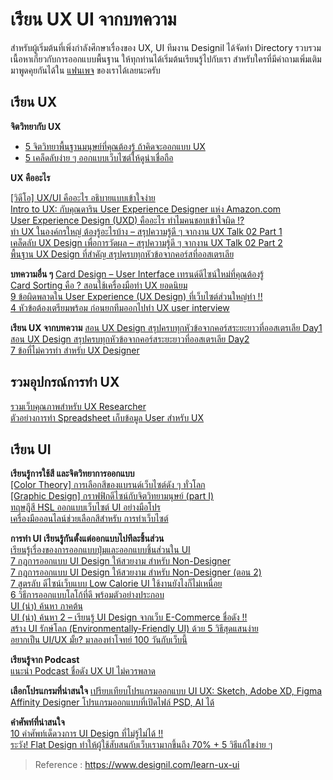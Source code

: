 เรียน UX UI จากบทความ
===

สำหรับผู้เริ่มต้นที่เพิ่งกำลังศึกษาเรื่องของ UX, UI ทีมงาน Designil ได้จัดทำ Directory รวบรวมเนื้อหาเกี่ยวกับการออกแบบพื้นฐาน ให้ทุกท่านได้เริ่มต้นเรียนรู้ไปกับเรา สำหรับใครที่มีคำถามเพิ่มเติมมาพูดคุยกันได้ใน  [แฟนเพจ](https://www.facebook.com/webdesignil/) ของเราได้เลยนะครับ

## เรียน UX

**จิตวิทยากับ UX** 
- [5 จิตวิทยาพื้นฐานมนุษย์ที่คุณต้องรู้ ถ้าคิดจะออกแบบ UX](https://www.designil.com/ux-design-psychology.html)  
- [5 เคล็ดลับง่าย ๆ ออกแบบเว็บไซต์ให้ดูน่าเชื่อถือ](https://www.designil.com/web-design-trustworthy.html)

**UX คืออะไร**

[[วิดีโอ] UX/UI คืออะไร อธิบายแบบเข้าใจง่าย](https://www.designil.com/ux-ui-live-video.html)  
[Intro to UX: กับคุณดาริน User Experience Designer แห่ง Amazon.com](https://www.designil.com/intro-to-ux.html)  
[User Experience Design (UXD) คืออะไร ทำไมคนชอบเข้าใจผิด !?](https://www.designil.com/user-experience-design.html)  
[ทำ UX ในองค์กรใหญ่ ต้องรู้อะไรบ้าง – สรุปความรู้ดี ๆ จากงาน UX Talk 02 Part 1](https://www.designil.com/ux-talk-enterprise-1.html)  
[เคล็ดลับ UX Design เพื่อการวัดผล – สรุปความรู้ดี ๆ จากงาน UX Talk 02 Part 2](https://www.designil.com/ux-talk-enterprise-2.html)  
[พื้นฐาน UX Design ที่สำคัญ สรุปครบทุกหัวข้อจากคอร์สที่ออสเตรเลีย](https://www.designil.com/%E0%B8%9E%E0%B8%B7%E0%B9%89%E0%B8%99%E0%B8%90%E0%B8%B2%E0%B8%99-ux-design.html)

**บทความอื่น ๆ** 
[Card Design – User Interface เทรนด์ดีไซน์ใหม่ที่คุณต้องรู้](https://www.designil.com/card-user-interface-design.html)  
[Card Sorting คือ ? สอนใช้เครื่องมือทำ UX ยอดนิยม](https://www.designil.com/card-sorting.html)  
[9 ข้อผิดพลาดใน User Experience (UX Design) ที่เว็บไซต์ส่วนใหญ่ทำ !!](https://www.designil.com/user-experience-ux-design-ui-tips.html)  
[4 หัวข้อต้องเตรียมพร้อม ก่อนยกทีมออกไปทำ UX user interview](https://www.designil.com/ux-user-interview.html)

**เรียน UX จากบทความ**
[สอน UX Design สรุปครบทุกหัวข้อจากคอร์สระยะยาวที่ออสเตรเลีย Day1](https://www.designil.com/ux-design-course-day1.html)  
[สอน UX Design สรุปครบทุกหัวข้อจากคอร์สระยะยาวที่ออสเตรเลีย Day2](https://www.designil.com/ux-design-course-day2.html)  
[7 ข้อที่ไม่ควรทำ สำหรับ UX Designer](https://www.designil.com/7-things-ux-designer.html)  
  

## รวมอุปกรณ์การทำ UX  
[รวมเว็บคุณภาพสำหรับ UX Researcher](https://www.designil.com/links-ux-researcher.html)  
[ตัวอย่างการทำ Spreadsheet เก็บข้อมูล User สำหรับ UX](https://www.designil.com/spreadsheet-for-ux-designer.html)

## เรียน UI

**เรียนรู้การใช้สี และจิตวิทยาการออกแบบ**  
[[Color Theory] การเลือกสีของแบรนด์เว็บไซต์ดัง ๆ ทั่วโลก](https://www.designil.com/color-theory-branding-%E0%B9%80%E0%B8%A7%E0%B9%87%E0%B8%9A%E0%B8%94%E0%B8%B5%E0%B9%84%E0%B8%8B%E0%B8%99%E0%B9%8C-%E0%B8%AA%E0%B8%B5.html)  
[[Graphic Design] กราฟฟิกดีไซน์กับจิตวิทยามนุษย์ (part I)](https://www.designil.com/graphic-design-and-psychology-1.html)  
[ทฤษฎีสี HSL ออกแบบเว็บไซต์ UI อย่างมือโปร](https://www.designil.com/hsl-color-system.html)  
[เครื่องมือออนไลน์ช่วยเลือกสีสำหรับ การทำเว็บไซต์](https://www.designil.com/color-web-design.html)

**การทำ UI เรียนรู้กันตั้งแต่ออกแบบไปทีละชิ้นส่วน**  
[เรียนรู้เรื่องของการออกแบบปุ่มและออกแบบชิ้นส่วนใน UI](https://www.designil.com/button-design-ui-ux.html)  
[7 กฎการออกแบบ UI Design ให้สวยงาม สำหรับ Non-Designer](https://www.designil.com/7-rules-beautiful-ui-design.html)  
[7 กฎการออกแบบ UI Design ให้สวยงาม สำหรับ Non-Designer (ตอน 2)](https://www.designil.com/7-rules-beautiful-ui-design-part-2.html)  
[7 สูตรลับ ดีไซน์เว็บแบบ Low Calorie UI ใช้งานยังไงก็ไม่เหนื่อย](https://www.designil.com/low-calorie-ui-web-design.html)  
[6 วิธีการออกแบบโลโก้ที่ดี พร้อมตัวอย่างประกอบ](https://www.designil.com/how-to-logo-design-tips-%E0%B8%AD%E0%B8%AD%E0%B8%81%E0%B9%81%E0%B8%9A%E0%B8%9A%E0%B9%82%E0%B8%A5%E0%B9%82%E0%B8%81%E0%B9%89.html)  
[UI (น่า) ค้นหา ภาคต้น](https://www.designil.com/ui-%E0%B8%99%E0%B9%88%E0%B8%B2-%E0%B8%84%E0%B9%89%E0%B8%99%E0%B8%AB%E0%B8%B2-%E0%B8%A0%E0%B8%B2%E0%B8%84%E0%B8%95%E0%B9%89%E0%B8%99.html)  
[UI (น่า) ค้นหา 2 – เรียนรู้ UI Design จากเว็บ E-Commerce ชื่อดัง !!](https://www.designil.com/ecommerce-ui-design-search-2.html)  
[สร้าง UI รักษ์โลก (Environmentally-Friendly UI) ด้วย 5 วิธีสุดแสนง่าย](https://www.designil.com/user-interface-design-green.html)  
[อยากเป็น UI/UX มั้ย? มาลองทำโจทย์ 100 วันกับเว็บนี้](https://www.designil.com/ui-ux-challenge.html)

**เรียนรู้จาก Podcast**  
[แนะนำ Podcast ชื่อดัง UX UI ไม่ควรพลาด](https://www.designil.com/podcast-for-designer.html)

**เลือกโปรแกรมที่น่าสนใจ**
[เปรียบเทียบโปรแกรมออกแบบ UI UX: Sketch, Adobe XD, Figma](https://www.designil.com/ui-ux-program-review.html)  
[Affinity Designer โปรแกรมออกแบบที่เปิดไฟล์ PSD, AI ได้](https://www.designil.com/affinity-designer.html)

**คำศัพท์ที่น่าสนใจ**  
[10 คำศัพท์เด็ดวงการ UI Design ที่ไม่รู้ไม่ได้ !!](https://www.designil.com/ui-design-top-words.html)  
[ระวัง! Flat Design ทำให้ผู้ใช้สับสนกับเว็บเรามากขึ้นถึง 70% + 5 วิธีแก้ไขง่าย ๆ](https://www.designil.com/flat-design-usability.html)


> Reference : https://www.designil.com/learn-ux-ui
